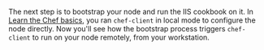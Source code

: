 The next step is to bootstrap your node and run the IIS cookbook on it. In [Learn the Chef basics](/tutorials/learn-the-basics/windows/free/), you ran `chef-client` in local mode to configure the node directly. Now you'll see how the bootstrap process triggers `chef-client` to run on your node remotely, from your workstation.


